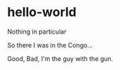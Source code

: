# hello-world
Nothing in particular

So there I was in the Congo...

Good, Bad, I'm the guy with the gun.
